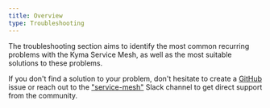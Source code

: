 ```yaml
---
title: Overview
type: Troubleshooting
---
```


The troubleshooting section aims to identify the most common recurring problems with the Kyma Service Mesh, as well as the most suitable solutions to these problems.

If you don't find a solution to your problem, don't hesitate to create a [GitHub](https://github.com/kyma-project/kyma/issues) issue or reach out to the ["service-mesh"](https://kyma-community.slack.com/messages/CD141M9U3) Slack channel to get direct support from the community.
